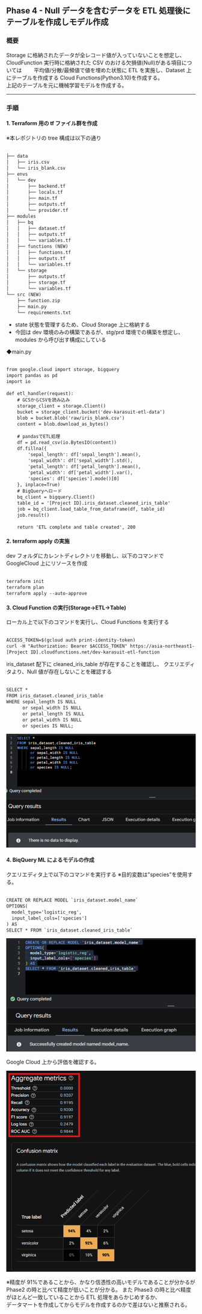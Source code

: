 ## Phase 4 - Null データを含むデータを ETL 処理後にテーブルを作成しモデル作成

### 概要

Storage に格納されたデータが全レコード値が入っていないことを想定し、　　  
CloudFunction 実行時に格納された CSV のおける欠損値(Null)がある項目については　　
平均値/分散/最頻値で値を埋めた状態に ETL を実施し、Dataset 上にテーブルを作成する Cloud Functions(Python3.10)を作成する。  
上記のテーブルを元に機械学習モデルを作成する。

---

### 手順

#### 1. Terraform 用の tf ファイル群を作成

※本レポジトリの tree 構成は以下の通り

<pre><code>
├── data
│   ├── iris.csv
│   └── iris_blank.csv
├── envs
│   └── dev
│       ├── backend.tf
│       ├── locals.tf
│       ├── main.tf
│       ├── outputs.tf
│       └── provider.tf
├── modules
│   ├── bq
│   │   ├── dataset.tf
│   │   ├── outputs.tf
│   │   └── variables.tf
│   ├── functions (NEW)
│   │   ├── functions.tf
│   │   ├── outputs.tf
│   │   └── variables.tf
│   └── storage
│       ├── outputs.tf
│       ├── storage.tf
│       └── variables.tf
└── src (NEW)
    ├── function.zip
    ├── main.py
    └── requirements.txt
</code></pre>

- state 状態を管理するため、Cloud Storage 上に格納する
- 今回は dev 環境のみの構築であるが、stg/prd 環境での構築を想定し、modules から呼び出す構成にしている

◆main.py

<pre><code>
from google.cloud import storage, bigquery
import pandas as pd
import io

def etl_handler(request):
    # GCSからCSVを読み込み
    storage_client = storage.Client()
    bucket = storage_client.bucket('dev-karasuit-etl-data')
    blob = bucket.blob('raw/iris_blank.csv')
    content = blob.download_as_bytes()

    # pandasでETL処理
    df = pd.read_csv(io.BytesIO(content))
    df.fillna({
        'sepal_length': df['sepal_length'].mean(),
        'sepal_width': df['sepal_width'].std(),
        'petal_length': df['petal_length'].mean(),
        'petal_width': df['petal_width'].var(),
        'species': df['species'].mode()[0]
    }, inplace=True)
    # BigQueryへロード
    bq_client = bigquery.Client()
    table_id = '[Project ID].iris_dataset.cleaned_iris_table'
    job = bq_client.load_table_from_dataframe(df, table_id)
    job.result()

    return 'ETL complete and table created', 200
</code></pre>

#### 2. terraform apply の実施

dev フォルダにカレントディレクトリを移動し、以下のコマンドで GoogleCloud 上にリソースを作成

<pre><code>
terraform init
terraform plan
terraform apply --auto-approve
</code></pre>

#### 3. Cloud Function の実行(Storage→ETL→Table)

ローカル上で以下のコマンドを実行し、Cloud Functions を実行する

<pre><code>
ACCESS_TOKEN=$(gcloud auth print-identity-token)
curl -H "Authorization: Bearer $ACCESS_TOKEN" https://asia-northeast1-[Project ID].cloudfunctions.net/dev-karasuit-etl-function
</code></pre>

iris_dataset 配下に cleaned_iris_table が存在することを確認し、
クエリエディタより、Null 値が存在しないことを確認する

<pre><code>
SELECT * 
FROM iris_dataset.cleaned_iris_table
WHERE sepal_length IS NULL 
      or sepal_width IS NULL 
      or petal_length IS NULL 
      or petal_width IS NULL
      or species IS NULL;
</code></pre>

![欠損値確認画面](picture/Phase4-3-2.png)

#### 4. BiqQuery ML によるモデルの作成

クエリエディタ上で以下のコマンドを実行する
※目的変数は"species"を使用する。

<pre><code>
CREATE OR REPLACE MODEL `iris_dataset.model_name`
OPTIONS(
  model_type='logistic_reg',
  input_label_cols=['species']
) AS
SELECT * FROM `iris_dataset.cleaned_iris_table`
</code></pre>

![モデル作成画面](picture/Phase4-4-1.png)

Google Cloud 上から評価を確認する。

![BigQuery ML評価画面](picture/Phase4-4-2.png)

※精度が 91%であることから、かなり信憑性の高いモデルであることが分かるが  
Phase2 の時と比べて精度が低いことが分かる。
また Phase3 の時と比べ精度がほとんど一致していることから ETL 処理をあらかじめするか、  
データマートを作成してからモデルを作成するのかで差はないと推察される。
